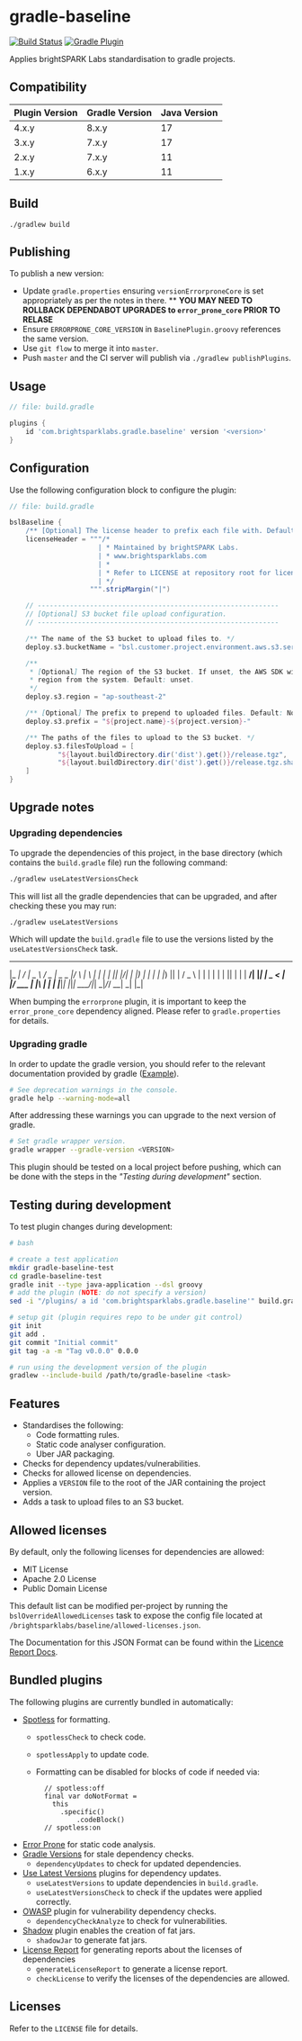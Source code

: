 # gradle-baseline

[![Build Status](https://github.com/brightsparklabs/gradle-baseline/actions/workflows/gradle-plugins.yml/badge.svg)](https://github.com/brightsparklabs/gradle-baseline/actions/workflows/gradle-plugins.yml)
[![Gradle Plugin](https://img.shields.io/gradle-plugin-portal/v/com.brightsparklabs.gradle.baseline)](https://plugins.gradle.org/plugin/com.brightsparklabs.gradle.baseline)

Applies brightSPARK Labs standardisation to gradle projects.

## Compatibility

| Plugin Version | Gradle Version | Java Version
| -------------- | -------------- | ------------
| 4.x.y          | 8.x.y          | 17
| 3.x.y          | 7.x.y          | 17
| 2.x.y          | 7.x.y          | 11
| 1.x.y          | 6.x.y          | 11

## Build

```shell
./gradlew build
```

## Publishing

To publish a new version:

* Update `gradle.properties` ensuring `versionErrorproneCore` is set appropriately as per the notes
  in there.
** **YOU MAY NEED TO ROLLBACK DEPENDABOT UPGRADES to `error_prone_core` PRIOR TO RELASE**
* Ensure `ERRORPRONE_CORE_VERSION` in `BaselinePlugin.groovy` references the same version.
* Use `git flow` to merge it into `master`.
* Push `master` and the CI server will publish via `./gradlew publishPlugins`.

## Usage

```groovy
// file: build.gradle

plugins {
    id 'com.brightsparklabs.gradle.baseline' version '<version>'
}
```

## Configuration

Use the following configuration block to configure the plugin:

```groovy
// file: build.gradle

bslBaseline {
    /** [Optional] The license header to prefix each file with. Defaults to the below. */
    licenseHeader = """/*
                      | * Maintained by brightSPARK Labs.
                      | * www.brightsparklabs.com
                      | *
                      | * Refer to LICENSE at repository root for license details.
                      | */
                    """.stripMargin("|")

    // ------------------------------------------------------------
    // [Optional] S3 bucket file upload configuration.
    // ------------------------------------------------------------

    /** The name of the S3 bucket to upload files to. */
    deploy.s3.bucketName = "bsl.customer.project.environment.aws.s3.service"

    /**
     * [Optional] The region of the S3 bucket. If unset, the AWS SDK will attempt to pull the
     * region from the system. Default: unset.
     */
    deploy.s3.region = "ap-southeast-2"

    /** [Optional] The prefix to prepend to uploaded files. Default: None. */
    deploy.s3.prefix = "${project.name}-${project.version}-"

    /** The paths of the files to upload to the S3 bucket. */
    deploy.s3.filesToUpload = [
            "${layout.buildDirectory.dir('dist').get()}/release.tgz",
            "${layout.buildDirectory.dir('dist').get()}/release.tgz.sha256",
    ]
}
```

## Upgrade notes

### Upgrading dependencies

To upgrade the dependencies of this project, in the base directory (which contains the
`build.gradle` file) run the following command:

```bash
./gradlew useLatestVersionsCheck
```

This will list all the gradle dependencies that can be upgraded, and after checking these you may
run:

```bash
./gradlew useLatestVersions
```

Which will update the `build.gradle` file to use the versions listed by the `useLatestVersionsCheck`
task.

 ___ __  __ ____   ___  ____ _____  _    _   _ _____
|_ _|  \/  |  _ \ / _ \|  _ \_   _|/ \  | \ | |_   _|
 | || |\/| | |_) | | | | |_) || | / _ \ |  \| | | |
 | || |  | |  __/| |_| |  _ < | |/ ___ \| |\  | | |
|___|_|  |_|_|    \___/|_| \_\|_/_/   \_\_| \_| |_|

When bumping the `errorprone` plugin, it is important to keep the `error_prone_core` dependency
aligned. Please refer to `gradle.properties` for details.

### Upgrading gradle

In order to update the gradle version, you should refer to the relevant documentation provided by
gradle ([Example](https://docs.gradle.org/current/userguide/upgrading_version_8.html)).

```bash
# See deprecation warnings in the console.
gradle help --warning-mode=all
```
After addressing these warnings you can upgrade to the next version of gradle.

```bash
# Set gradle wrapper version.
gradle wrapper --gradle-version <VERSION>
```

This plugin should be tested on a local project before pushing, which can be done with the steps
in the *"Testing during development"* section.

## Testing during development

To test plugin changes during development:

```bash
# bash

# create a test application
mkdir gradle-baseline-test
cd gradle-baseline-test
gradle init --type java-application --dsl groovy
# add the plugin (NOTE: do not specify a version)
sed -i "/plugins/ a id 'com.brightsparklabs.gradle.baseline'" build.gradle

# setup git (plugin requires repo to be under git control)
git init
git add .
git commit "Initial commit"
git tag -a -m "Tag v0.0.0" 0.0.0

# run using the development version of the plugin
gradlew --include-build /path/to/gradle-baseline <task>
```

## Features

- Standardises the following:
    - Code formatting rules.
    - Static code analyser configuration.
    - Uber JAR packaging.
- Checks for dependency updates/vulnerabilities.
- Checks for allowed license on dependencies.
- Applies  a `VERSION` file to the root of the JAR containing the project version.
- Adds a task to upload files to an S3 bucket.

## Allowed licenses

By default, only the following licenses for dependencies are allowed:

- MIT License
- Apache 2.0 License
- Public Domain License

This default list can be modified per-project by running the `bslOverrideAllowedLicenses` task to
expose the config file located at `/brightsparklabs/baseline/allowed-licenses.json`.

The Documentation for this JSON Format can be found within the [Licence Report
Docs](https://github.com/jk1/Gradle-License-Report#allowed-licenses-file).

## Bundled plugins

The following plugins are currently bundled in automatically:

- [Spotless](https://plugins.gradle.org/plugin/com.diffplug.gradle.spotless)
  for formatting.
    - `spotlessCheck` to check code.
    - `spotlessApply` to update code.
    - Formatting can be disabled for blocks of code if needed via:

            // spotless:off
            final var doNotFormat =
              this
                .specific()
                    .codeBlock()
            // spotless:on

- [Error Prone](https://plugins.gradle.org/plugin/net.ltgt.errorprone) for
  static code analysis.
- [Gradle
  Versions](https://plugins.gradle.org/plugin/com.github.ben-manes.versions)
  for stale dependency checks.
    - `dependencyUpdates` to check for updated dependencies.
- [Use Latest
  Versions](https://plugins.gradle.org/plugin/se.patrikerdes.use-latest-versions)
  plugins for dependency updates.
    - `useLatestVersions` to update dependencies in `build.gradle`.
    - `useLatestVersionsCheck` to check if the updates were applied correctly.
- [OWASP](https://plugins.gradle.org/plugin/org.owasp.dependencycheck) plugin
  for vulnerability dependency checks.
    - `dependencyCheckAnalyze` to check for vulnerabilities.
- [Shadow](https://plugins.gradle.org/plugin/com.github.johnrengelman.shadow) plugin
  enables the creation of fat jars.
    - `shadowJar` to generate fat jars.
- [License Report](https://plugins.gradle.org/plugin/com.github.jk1.dependency-license-report) for
  generating reports about the licenses of dependencies
    - `generateLicenseReport` to generate a license report.
    - `checkLicense` to verify the licenses of the dependencies are allowed.

## Licenses

Refer to the `LICENSE` file for details.
